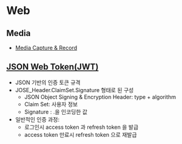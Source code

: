 # Web

## Media

* [Media Capture & Record](https://developers.google.com/web/fundamentals/media/recording-audio/)

## [JSON Web Token(JWT)](https://blog.outsider.ne.kr/1160)

* JSON 기반의 인증 토큰 규격
* JOSE_Header.ClaimSet.Signature 형태로 된 구성
  * JSON Object Signing & Encryption Header: type + algorithm
  * Claim Set: 사용자 정보
  * Signature : <JOSE>.<ClaimSet>을 인코딩한 값
* 일반적인 인증 과정:
  * 로그인시 access token 과 refresh token 을 발급
  * access token 만료시 refresh token 으로 재발급
